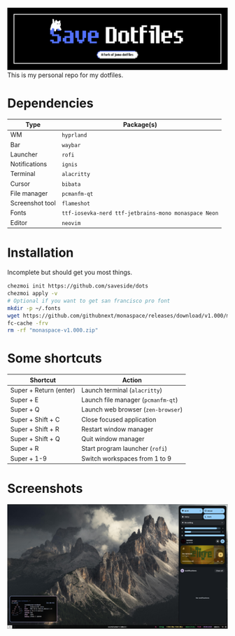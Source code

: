 ![banner](assets/Banner.png)
This is my personal repo for my dotfiles.

# Dependencies

| Type            | Package(s)                                           |
| --------------- | ---------------------------------------------------- |
| WM              | `hyprland`                                           |
| Bar             | `waybar`                                             |
| Launcher        | `rofi`                                               |
| Notifications   | `ignis`                                              |
| Terminal        | `alacritty`                                          |
| Cursor          | `bibata`                                             |
| File manager    | `pcmanfm-qt`                                         |
| Screenshot tool | `flameshot`                                          |
| Fonts           | `ttf-iosevka-nerd ttf-jetbrains-mono monaspace Neon` |
| Editor          | `neovim`                                             |

# Installation

Incomplete but should get you most things.

```bash
chezmoi init https://github.com/saveside/dots
chezmoi apply -v
# Optional if you want to get san francisco pro font
mkdir -p ~/.fonts
wget https://github.com/githubnext/monaspace/releases/download/v1.000/monaspace-v1.000.zip && unzip monaspace-v1.000.zip -d ~/.fonts
fc-cache -frv
rm -rf "monaspace-v1.000.zip"
```

# Some shortcuts

| Shortcut               | Action                             |
| ---------------------- | ---------------------------------- |
| Super + Return (enter) | Launch terminal (`alacritty`)      |
| Super + E              | Launch file manager (`pcmanfm-qt`) |
| Super + Q              | Launch web browser (`zen-browser`) |
| Super + Shift + C      | Close focused application          |
| Super + Shift + R      | Restart window manager             |
| Super + Shift + Q      | Quit window manager                |
| Super + R              | Start program launcher (`rofi`)    |
| Super + 1-9            | Switch workspaces from 1 to 9      |

# Screenshots

![hyprland](assets/desktop.png)


